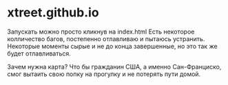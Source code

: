 # xtreet.github.io
Запускать можно просто кликнув на index.html
Есть некоторое колличество багов, постепенно отлавливаю и пытаюсь устранить.
Некоторые моменты сырые и не до конца завершенные, но это так же будет отлавливаться. 

Зачем нужна карта? Что бы гражданин США, а именно Сан-Франциско, смог вытаить свою попку на прогулку и не потерять пути домой. 
